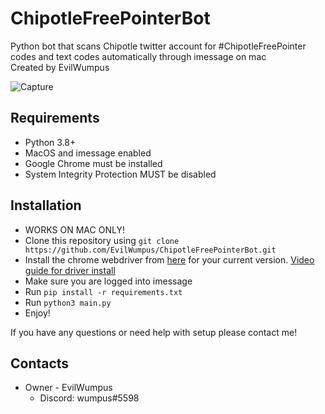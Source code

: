 # ChipotleFreePointerBot
Python bot that scans Chipotle twitter account for #ChipotleFreePointer codes and text codes automatically through imessage on mac <br />
Created by EvilWumpus

![Capture](https://github.com/EvilWumpus/ChipotleFreePointerBot/assets/96006583/c32de27d-c03b-4ea3-a182-cd83c1d70e8a)

## Requirements
- Python 3.8+
- MacOS and imessage enabled
- Google Chrome must be installed
- System Integrity Protection MUST be disabled

## Installation
- WORKS ON MAC ONLY!
- Clone this repository using `git clone https://github.com/EvilWumpus/ChipotleFreePointerBot.git`
- Install the chrome webdriver from [here](https://chromedriver.chromium.org/downloads) for your current version. [Video guide for driver install](https://youtu.be/WnWQgUerR0c?t=108)
- Make sure you are logged into imessage
- Run `pip install -r requirements.txt`
- Run `python3 main.py`
- Enjoy!

If you have any questions or need help with setup please contact me!

## Contacts
- Owner - EvilWumpus
  - Discord: wumpus#5598
